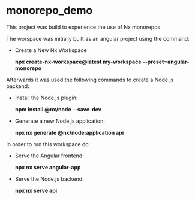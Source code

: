 # monorepo_demo
This project was build to experience the use of Nx monorepos

The worspace was initially built as an angular project using the command:
  - Create a New Nx Workspace
    
    **npx create-nx-workspace@latest my-workspace --preset=angular-monorepo**

Afterwards it was used the following commands to create a Node.js backend:
  - Install the Node.js plugin:
    
    **npm install @nx/node --save-dev**
    
  - Generate a new Node.js application:
    
    **npx nx generate @nx/node:application api**

In order to run this workspace do:
  - Serve the Angular frontend:
    
    **npx nx serve angular-app**
  - Serve the Node.js backend:
    
    **npx nx serve api**
